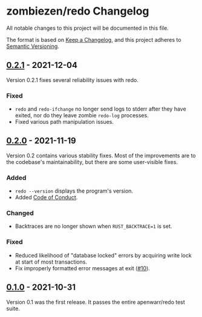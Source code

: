 # zombiezen/redo Changelog

All notable changes to this project will be documented in this file.

The format is based on [Keep a Changelog][],
and this project adheres to [Semantic Versioning][].

[Keep a Changelog]: https://keepachangelog.com/en/1.0.0/
[Semantic Versioning]: https://semver.org/spec/v2.0.0.html
[Unreleased]: https://github.com/zombiezen/redo-rs/compare/v0.2.1...HEAD

## [0.2.1][] - 2021-12-04

Version 0.2.1 fixes several reliability issues with redo.

[0.2.1]: https://github.com/zombiezen/redo-rs/releases/tag/v0.2.1

### Fixed

- `redo` and `redo-ifchange` no longer send logs to stderr after they have exited,
  nor do they leave zombie `redo-log` processes.
- Fixed various path manipulation issues.

## [0.2.0][] - 2021-11-19

Version 0.2 contains various stability fixes.
Most of the improvements are to the codebase's maintainability,
but there are some user-visible fixes.

[0.2.0]: https://github.com/zombiezen/redo-rs/releases/tag/v0.2.0

### Added

- `redo --version` displays the program's version.
- Added [Code of Conduct](https://github.com/zombiezen/redo-rs/blob/main/CODE_OF_CONDUCT.md).

### Changed

- Backtraces are no longer shown when `RUST_BACKTRACE=1` is set.

### Fixed

- Reduced likelihood of "database locked" errors
  by acquiring write lock at start of most transactions.
- Fix improperly formatted error messages at exit
  ([#10](https://github.com/zombiezen/redo-rs/issues/10)).

## [0.1.0] - 2021-10-31

Version 0.1 was the first release.
It passes the entire apenwarr/redo test suite.

[0.1.0]: https://github.com/zombiezen/redo-rs/releases/tag/v0.1.0
